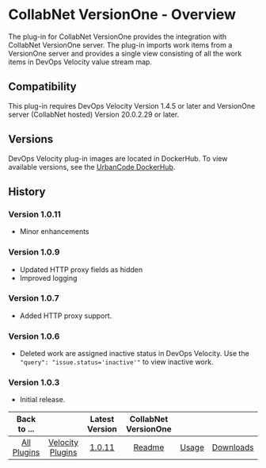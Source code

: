
# CollabNet VersionOne - Overview


The plug-in for CollabNet VersionOne provides the integration with CollabNet VersionOne server. The plug-in imports work items from a VersionOne server and provides a single view consisting of all the work items in DevOps Velocity value stream map.

## Compatibility

This plug-in requires DevOps Velocity Version 1.4.5 or later and VersionOne server (CollabNet hosted) Version 20.0.2.29 or later.

## Versions

DevOps Velocity plug-in images are located in DockerHub. To view available versions, see the [UrbanCode DockerHub](https://hub.docker.com/r/urbancode/ucv-ext-versionone/tags).

## History

### Version 1.0.11

* Minor enhancements

### Version 1.0.9

* Updated HTTP proxy fields as hidden
* Improved logging

### Version 1.0.7

* Added HTTP proxy support.

### Version 1.0.6

* Deleted work are assigned inactive status in DevOps Velocity. Use the `"query": "issue.status='inactive'"` to view inactive work.

### Version 1.0.3

* Initial release.


|Back to ...||Latest Version|CollabNet VersionOne |||
| :---: | :---: | :---: | :---: | :---: | :---: |
|[All Plugins](../../index.md)|[Velocity Plugins](../README.md)|[1.0.11](https://raw.githubusercontent.com/UrbanCode/IBM-UCV-PLUGINS/main/files/ucv-ext-versionone/ucv-ext-versionone-1.0.11.tar.zip)|[Readme](README.md)|[Usage](usage.md)|[Downloads](downloads.md)|
